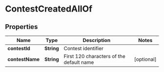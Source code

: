 

# ContestCreatedAllOf


## Properties

Name | Type | Description | Notes
------------ | ------------- | ------------- | -------------
**contestId** | **String** | Contest identifier | 
**contestName** | **String** | First 120 characters of the default name |  [optional]



